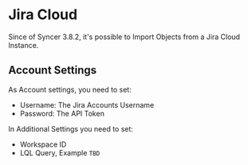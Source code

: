# Jira Cloud
Since of Syncer 3.8.2, it's possible to Import Objects from a Jira Cloud Instance.


## Account Settings
As Account settings, you need to set:

- Username: The Jira Accounts Username
- Password: The API Token

In Additional Settings you need to set:

 - Workspace ID
- LQL Query, Example `TBD`
